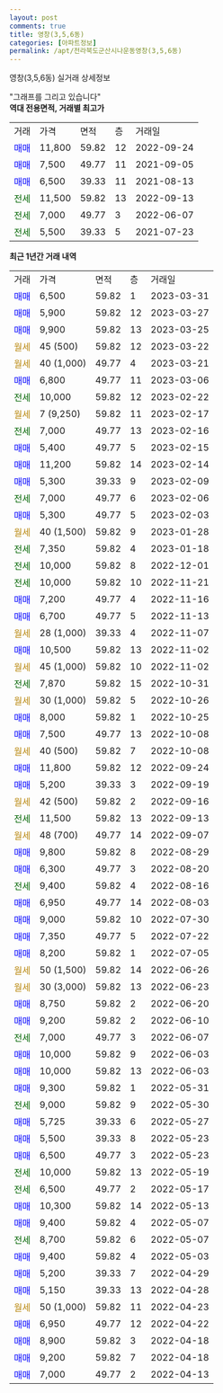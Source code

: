 ```yaml
---
layout: post
comments: true
title: 영창(3,5,6동)
categories: [아파트정보]
permalink: /apt/전라북도군산시나운동영창(3,5,6동)
---
```


영창(3,5,6동) 실거래 상세정보

<script type="text/javascript">
  google.charts.load('current', {'packages':['line', 'corechart']});
  google.charts.setOnLoadCallback(drawChart);

  function drawChart() {
    var data = new google.visualization.DataTable();
    data.addColumn('date', '거래일');
    data.addColumn('number', "매매");
    data.addColumn('number', "전세");
    data.addColumn('number', "전매");

    data.addRows([[new Date(Date.parse("2023-03-31")), 6500, null, null], [new Date(Date.parse("2023-03-27")), 5900, null, null], [new Date(Date.parse("2023-03-25")), 9900, null, null], [new Date(Date.parse("2023-03-22")), null, null, null], [new Date(Date.parse("2023-03-21")), null, null, null], [new Date(Date.parse("2023-03-06")), 6800, null, null], [new Date(Date.parse("2023-02-22")), null, 10000, null], [new Date(Date.parse("2023-02-17")), null, null, null], [new Date(Date.parse("2023-02-16")), null, 7000, null], [new Date(Date.parse("2023-02-15")), 5400, null, null], [new Date(Date.parse("2023-02-14")), 11200, null, null], [new Date(Date.parse("2023-02-09")), 5300, null, null], [new Date(Date.parse("2023-02-06")), null, 7000, null], [new Date(Date.parse("2023-02-03")), 5300, null, null], [new Date(Date.parse("2023-01-28")), null, null, null], [new Date(Date.parse("2023-01-18")), null, 7350, null], [new Date(Date.parse("2022-12-01")), null, 10000, null], [new Date(Date.parse("2022-11-21")), null, 10000, null], [new Date(Date.parse("2022-11-16")), 7200, null, null], [new Date(Date.parse("2022-11-13")), 6700, null, null], [new Date(Date.parse("2022-11-07")), null, null, null], [new Date(Date.parse("2022-11-02")), 10500, null, null], [new Date(Date.parse("2022-11-02")), null, null, null], [new Date(Date.parse("2022-10-31")), null, 7870, null], [new Date(Date.parse("2022-10-26")), null, null, null], [new Date(Date.parse("2022-10-25")), 8000, null, null], [new Date(Date.parse("2022-10-08")), 7500, null, null], [new Date(Date.parse("2022-10-08")), null, null, null], [new Date(Date.parse("2022-09-24")), 11800, null, null], [new Date(Date.parse("2022-09-19")), 5200, null, null], [new Date(Date.parse("2022-09-16")), null, null, null], [new Date(Date.parse("2022-09-13")), null, 11500, null], [new Date(Date.parse("2022-09-07")), null, null, null], [new Date(Date.parse("2022-08-29")), 9800, null, null], [new Date(Date.parse("2022-08-20")), 6300, null, null], [new Date(Date.parse("2022-08-16")), null, 9400, null], [new Date(Date.parse("2022-08-03")), 6950, null, null], [new Date(Date.parse("2022-07-30")), 9000, null, null], [new Date(Date.parse("2022-07-22")), 7350, null, null], [new Date(Date.parse("2022-07-05")), 8200, null, null], [new Date(Date.parse("2022-06-26")), null, null, null], [new Date(Date.parse("2022-06-23")), null, null, null], [new Date(Date.parse("2022-06-20")), 8750, null, null], [new Date(Date.parse("2022-06-10")), 9200, null, null], [new Date(Date.parse("2022-06-07")), null, 7000, null], [new Date(Date.parse("2022-06-03")), 10000, null, null], [new Date(Date.parse("2022-06-03")), 10000, null, null], [new Date(Date.parse("2022-05-31")), 9300, null, null], [new Date(Date.parse("2022-05-30")), null, 9000, null], [new Date(Date.parse("2022-05-27")), 5725, null, null], [new Date(Date.parse("2022-05-23")), 5500, null, null], [new Date(Date.parse("2022-05-23")), 6500, null, null], [new Date(Date.parse("2022-05-19")), null, 10000, null], [new Date(Date.parse("2022-05-17")), null, 6500, null], [new Date(Date.parse("2022-05-13")), 10300, null, null], [new Date(Date.parse("2022-05-07")), 9400, null, null], [new Date(Date.parse("2022-05-07")), null, 8700, null], [new Date(Date.parse("2022-05-03")), 9400, null, null], [new Date(Date.parse("2022-04-29")), 5200, null, null], [new Date(Date.parse("2022-04-28")), 5150, null, null], [new Date(Date.parse("2022-04-23")), null, null, null], [new Date(Date.parse("2022-04-22")), 6950, null, null], [new Date(Date.parse("2022-04-18")), 8900, null, null], [new Date(Date.parse("2022-04-18")), 9200, null, null], [new Date(Date.parse("2022-04-13")), 7000, null, null]]);

    var options = {
      hAxis: {
        format: 'yyyy/MM/dd'
      },    
      lineWidth: 0,
      pointsVisible: true,    
      title: '최근 1년간 유형별 실거래가 분포',
      legend: { position: 'bottom' }
    };

    var formatter = new google.visualization.NumberFormat({pattern:'###,###'} );
    formatter.format(data, 1);
    formatter.format(data, 2);
    
    setTimeout(function() {
        var chart = new google.visualization.LineChart(document.getElementById('columnchart_material'));
        chart.draw(data, (options));
        document.getElementById('loading').style.display = 'none';
    }, 200);
  }
</script>


<div id="loading" style="z-index:20; display: block; margin-left: 0px">"그래프를 그리고 있습니다"</div>
<div id="columnchart_material" style="width: 95%; margin-left: 0px; display: block"></div>
<!-- contents start -->
<b>역대 전용면적, 거래별 최고가</b>
<table class="sortable">
    <tr>
      <td>거래</td>
      <td>가격</td>
      <td>면적</td>
      <td>층</td>
      <td>거래일</td>
    </tr>
        <tr>
          <td><a style="color: blue">매매</a></td>
          <td>11,800</td>
          <td>59.82</td>
          <td>12</td>
          <td>2022-09-24</td>
        </tr>            <tr>
          <td><a style="color: blue">매매</a></td>
          <td>7,500</td>
          <td>49.77</td>
          <td>11</td>
          <td>2021-09-05</td>
        </tr>            <tr>
          <td><a style="color: blue">매매</a></td>
          <td>6,500</td>
          <td>39.33</td>
          <td>11</td>
          <td>2021-08-13</td>
        </tr>        
        <tr>
              <td><a style="color: darkgreen">전세</a></td>
              <td>11,500</td>
              <td>59.82</td>
              <td>13</td>
              <td>2022-09-13</td>
            </tr>            <tr>
              <td><a style="color: darkgreen">전세</a></td>
              <td>7,000</td>
              <td>49.77</td>
              <td>3</td>
              <td>2022-06-07</td>
            </tr>            <tr>
              <td><a style="color: darkgreen">전세</a></td>
              <td>5,500</td>
              <td>39.33</td>
              <td>5</td>
              <td>2021-07-23</td>
            </tr>        
    
</table>

<b>최근 1년간 거래 내역</b>

<table class="sortable">
    <tr>
      <td>거래</td>
      <td>가격</td>
      <td>면적</td>
      <td>층</td>
      <td>거래일</td>
    </tr>
    <tr>
      <td><a style="color: blue">매매</a></td>
      <td>6,500</td>
      <td>59.82</td>
      <td>1</td>
      <td>2023-03-31</td>
    </tr>          <tr>
      <td><a style="color: blue">매매</a></td>
      <td>5,900</td>
      <td>59.82</td>
      <td>12</td>
      <td>2023-03-27</td>
    </tr>          <tr>
      <td><a style="color: blue">매매</a></td>
      <td>9,900</td>
      <td>59.82</td>
      <td>13</td>
      <td>2023-03-25</td>
    </tr>          <tr>
      <td><a style="color: darkgoldenrod">월세</a></td>
      <td>45 (500)</td>
      <td>59.82</td>
      <td>12</td>
      <td>2023-03-22</td>
    </tr>          <tr>
      <td><a style="color: darkgoldenrod">월세</a></td>
      <td>40 (1,000)</td>
      <td>49.77</td>
      <td>4</td>
      <td>2023-03-21</td>
    </tr>          <tr>
      <td><a style="color: blue">매매</a></td>
      <td>6,800</td>
      <td>49.77</td>
      <td>11</td>
      <td>2023-03-06</td>
    </tr>          <tr>
      <td><a style="color: darkgreen">전세</a></td>
      <td>10,000</td>
      <td>59.82</td>
      <td>12</td>
      <td>2023-02-22</td>
    </tr>          <tr>
      <td><a style="color: darkgoldenrod">월세</a></td>
      <td>7 (9,250)</td>
      <td>59.82</td>
      <td>11</td>
      <td>2023-02-17</td>
    </tr>          <tr>
      <td><a style="color: darkgreen">전세</a></td>
      <td>7,000</td>
      <td>49.77</td>
      <td>13</td>
      <td>2023-02-16</td>
    </tr>          <tr>
      <td><a style="color: blue">매매</a></td>
      <td>5,400</td>
      <td>49.77</td>
      <td>5</td>
      <td>2023-02-15</td>
    </tr>          <tr>
      <td><a style="color: blue">매매</a></td>
      <td>11,200</td>
      <td>59.82</td>
      <td>14</td>
      <td>2023-02-14</td>
    </tr>          <tr>
      <td><a style="color: blue">매매</a></td>
      <td>5,300</td>
      <td>39.33</td>
      <td>9</td>
      <td>2023-02-09</td>
    </tr>          <tr>
      <td><a style="color: darkgreen">전세</a></td>
      <td>7,000</td>
      <td>49.77</td>
      <td>6</td>
      <td>2023-02-06</td>
    </tr>          <tr>
      <td><a style="color: blue">매매</a></td>
      <td>5,300</td>
      <td>49.77</td>
      <td>5</td>
      <td>2023-02-03</td>
    </tr>          <tr>
      <td><a style="color: darkgoldenrod">월세</a></td>
      <td>40 (1,500)</td>
      <td>59.82</td>
      <td>9</td>
      <td>2023-01-28</td>
    </tr>          <tr>
      <td><a style="color: darkgreen">전세</a></td>
      <td>7,350</td>
      <td>59.82</td>
      <td>4</td>
      <td>2023-01-18</td>
    </tr>          <tr>
      <td><a style="color: darkgreen">전세</a></td>
      <td>10,000</td>
      <td>59.82</td>
      <td>8</td>
      <td>2022-12-01</td>
    </tr>          <tr>
      <td><a style="color: darkgreen">전세</a></td>
      <td>10,000</td>
      <td>59.82</td>
      <td>10</td>
      <td>2022-11-21</td>
    </tr>          <tr>
      <td><a style="color: blue">매매</a></td>
      <td>7,200</td>
      <td>49.77</td>
      <td>4</td>
      <td>2022-11-16</td>
    </tr>          <tr>
      <td><a style="color: blue">매매</a></td>
      <td>6,700</td>
      <td>49.77</td>
      <td>5</td>
      <td>2022-11-13</td>
    </tr>          <tr>
      <td><a style="color: darkgoldenrod">월세</a></td>
      <td>28 (1,000)</td>
      <td>39.33</td>
      <td>4</td>
      <td>2022-11-07</td>
    </tr>          <tr>
      <td><a style="color: blue">매매</a></td>
      <td>10,500</td>
      <td>59.82</td>
      <td>13</td>
      <td>2022-11-02</td>
    </tr>          <tr>
      <td><a style="color: darkgoldenrod">월세</a></td>
      <td>45 (1,000)</td>
      <td>59.82</td>
      <td>10</td>
      <td>2022-11-02</td>
    </tr>          <tr>
      <td><a style="color: darkgreen">전세</a></td>
      <td>7,870</td>
      <td>59.82</td>
      <td>15</td>
      <td>2022-10-31</td>
    </tr>          <tr>
      <td><a style="color: darkgoldenrod">월세</a></td>
      <td>30 (1,000)</td>
      <td>59.82</td>
      <td>5</td>
      <td>2022-10-26</td>
    </tr>          <tr>
      <td><a style="color: blue">매매</a></td>
      <td>8,000</td>
      <td>59.82</td>
      <td>1</td>
      <td>2022-10-25</td>
    </tr>          <tr>
      <td><a style="color: blue">매매</a></td>
      <td>7,500</td>
      <td>49.77</td>
      <td>13</td>
      <td>2022-10-08</td>
    </tr>          <tr>
      <td><a style="color: darkgoldenrod">월세</a></td>
      <td>40 (500)</td>
      <td>59.82</td>
      <td>7</td>
      <td>2022-10-08</td>
    </tr>          <tr>
      <td><a style="color: blue">매매</a></td>
      <td>11,800</td>
      <td>59.82</td>
      <td>12</td>
      <td>2022-09-24</td>
    </tr>          <tr>
      <td><a style="color: blue">매매</a></td>
      <td>5,200</td>
      <td>39.33</td>
      <td>3</td>
      <td>2022-09-19</td>
    </tr>          <tr>
      <td><a style="color: darkgoldenrod">월세</a></td>
      <td>42 (500)</td>
      <td>59.82</td>
      <td>2</td>
      <td>2022-09-16</td>
    </tr>          <tr>
      <td><a style="color: darkgreen">전세</a></td>
      <td>11,500</td>
      <td>59.82</td>
      <td>13</td>
      <td>2022-09-13</td>
    </tr>          <tr>
      <td><a style="color: darkgoldenrod">월세</a></td>
      <td>48 (700)</td>
      <td>49.77</td>
      <td>14</td>
      <td>2022-09-07</td>
    </tr>          <tr>
      <td><a style="color: blue">매매</a></td>
      <td>9,800</td>
      <td>59.82</td>
      <td>8</td>
      <td>2022-08-29</td>
    </tr>          <tr>
      <td><a style="color: blue">매매</a></td>
      <td>6,300</td>
      <td>49.77</td>
      <td>3</td>
      <td>2022-08-20</td>
    </tr>          <tr>
      <td><a style="color: darkgreen">전세</a></td>
      <td>9,400</td>
      <td>59.82</td>
      <td>4</td>
      <td>2022-08-16</td>
    </tr>          <tr>
      <td><a style="color: blue">매매</a></td>
      <td>6,950</td>
      <td>49.77</td>
      <td>14</td>
      <td>2022-08-03</td>
    </tr>          <tr>
      <td><a style="color: blue">매매</a></td>
      <td>9,000</td>
      <td>59.82</td>
      <td>10</td>
      <td>2022-07-30</td>
    </tr>          <tr>
      <td><a style="color: blue">매매</a></td>
      <td>7,350</td>
      <td>49.77</td>
      <td>5</td>
      <td>2022-07-22</td>
    </tr>          <tr>
      <td><a style="color: blue">매매</a></td>
      <td>8,200</td>
      <td>59.82</td>
      <td>1</td>
      <td>2022-07-05</td>
    </tr>          <tr>
      <td><a style="color: darkgoldenrod">월세</a></td>
      <td>50 (1,500)</td>
      <td>59.82</td>
      <td>14</td>
      <td>2022-06-26</td>
    </tr>          <tr>
      <td><a style="color: darkgoldenrod">월세</a></td>
      <td>30 (3,000)</td>
      <td>59.82</td>
      <td>13</td>
      <td>2022-06-23</td>
    </tr>          <tr>
      <td><a style="color: blue">매매</a></td>
      <td>8,750</td>
      <td>59.82</td>
      <td>2</td>
      <td>2022-06-20</td>
    </tr>          <tr>
      <td><a style="color: blue">매매</a></td>
      <td>9,200</td>
      <td>59.82</td>
      <td>2</td>
      <td>2022-06-10</td>
    </tr>          <tr>
      <td><a style="color: darkgreen">전세</a></td>
      <td>7,000</td>
      <td>49.77</td>
      <td>3</td>
      <td>2022-06-07</td>
    </tr>          <tr>
      <td><a style="color: blue">매매</a></td>
      <td>10,000</td>
      <td>59.82</td>
      <td>9</td>
      <td>2022-06-03</td>
    </tr>          <tr>
      <td><a style="color: blue">매매</a></td>
      <td>10,000</td>
      <td>59.82</td>
      <td>13</td>
      <td>2022-06-03</td>
    </tr>          <tr>
      <td><a style="color: blue">매매</a></td>
      <td>9,300</td>
      <td>59.82</td>
      <td>1</td>
      <td>2022-05-31</td>
    </tr>          <tr>
      <td><a style="color: darkgreen">전세</a></td>
      <td>9,000</td>
      <td>59.82</td>
      <td>9</td>
      <td>2022-05-30</td>
    </tr>          <tr>
      <td><a style="color: blue">매매</a></td>
      <td>5,725</td>
      <td>39.33</td>
      <td>6</td>
      <td>2022-05-27</td>
    </tr>          <tr>
      <td><a style="color: blue">매매</a></td>
      <td>5,500</td>
      <td>39.33</td>
      <td>8</td>
      <td>2022-05-23</td>
    </tr>          <tr>
      <td><a style="color: blue">매매</a></td>
      <td>6,500</td>
      <td>49.77</td>
      <td>3</td>
      <td>2022-05-23</td>
    </tr>          <tr>
      <td><a style="color: darkgreen">전세</a></td>
      <td>10,000</td>
      <td>59.82</td>
      <td>13</td>
      <td>2022-05-19</td>
    </tr>          <tr>
      <td><a style="color: darkgreen">전세</a></td>
      <td>6,500</td>
      <td>49.77</td>
      <td>2</td>
      <td>2022-05-17</td>
    </tr>          <tr>
      <td><a style="color: blue">매매</a></td>
      <td>10,300</td>
      <td>59.82</td>
      <td>14</td>
      <td>2022-05-13</td>
    </tr>          <tr>
      <td><a style="color: blue">매매</a></td>
      <td>9,400</td>
      <td>59.82</td>
      <td>4</td>
      <td>2022-05-07</td>
    </tr>          <tr>
      <td><a style="color: darkgreen">전세</a></td>
      <td>8,700</td>
      <td>59.82</td>
      <td>6</td>
      <td>2022-05-07</td>
    </tr>          <tr>
      <td><a style="color: blue">매매</a></td>
      <td>9,400</td>
      <td>59.82</td>
      <td>4</td>
      <td>2022-05-03</td>
    </tr>          <tr>
      <td><a style="color: blue">매매</a></td>
      <td>5,200</td>
      <td>39.33</td>
      <td>7</td>
      <td>2022-04-29</td>
    </tr>          <tr>
      <td><a style="color: blue">매매</a></td>
      <td>5,150</td>
      <td>39.33</td>
      <td>13</td>
      <td>2022-04-28</td>
    </tr>          <tr>
      <td><a style="color: darkgoldenrod">월세</a></td>
      <td>50 (1,000)</td>
      <td>59.82</td>
      <td>11</td>
      <td>2022-04-23</td>
    </tr>          <tr>
      <td><a style="color: blue">매매</a></td>
      <td>6,950</td>
      <td>49.77</td>
      <td>12</td>
      <td>2022-04-22</td>
    </tr>          <tr>
      <td><a style="color: blue">매매</a></td>
      <td>8,900</td>
      <td>59.82</td>
      <td>3</td>
      <td>2022-04-18</td>
    </tr>          <tr>
      <td><a style="color: blue">매매</a></td>
      <td>9,200</td>
      <td>59.82</td>
      <td>7</td>
      <td>2022-04-18</td>
    </tr>          <tr>
      <td><a style="color: blue">매매</a></td>
      <td>7,000</td>
      <td>49.77</td>
      <td>2</td>
      <td>2022-04-13</td>
    </tr>      </table>
<!-- contents end -->    

